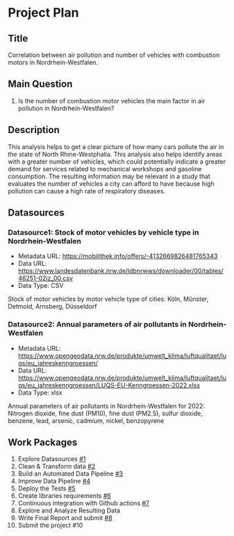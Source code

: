 # Project Plan

## Title
Correlation between air pollution and number of vehicles with combustion motors in Nordrhein-Westfalen.

## Main Question

1. Is the number of combustion motor vehicles the main factor in air pollution in Nordrhein-Westfalen?

## Description

<!-- Describe your data science project in max. 200 words. Consider writing about why and how you attempt it. "XY is an important problem, because... This projects analyzes XY, using method A. The results can give insights into..."-->

This analysis helps to get a clear picture of how many cars pollute the air in the state of North Rhine-Westphalia. This analysis also helps identify areas with a greater number of vehicles, which could potentially indicate a greater demand for services related to mechanical workshops and gasoline consumption. The resulting information may be relevant in a study that evaluates the number of vehicles a city can afford to have because high pollution can cause a high rate of respiratory diseases.

## Datasources

<!-- Describe each datasources you plan to use in a section. Use the prefic "DatasourceX" where X is the id of the datasource. -->

### Datasource1: Stock of motor vehicles by vehicle type in Nordrhein-Westfalen
* Metadata URL: https://mobilithek.info/offers/-4132669826481765343
* Data URL: https://www.landesdatenbank.nrw.de/ldbnrwws/downloader/00/tables/46251-02iz_00.csv
* Data Type: CSV

Stock of motor vehicles by motor vehicle type of cities:   Köln,   Münster, Detmold, Arnsberg, Düsseldorf

### Datasource2: Annual parameters of air pollutants in Nordrhein-Westfalen
* Metadata URL: https://www.opengeodata.nrw.de/produkte/umwelt_klima/luftqualitaet/luqs/eu_jahreskenngroessen/
* Data URL: https://www.opengeodata.nrw.de/produkte/umwelt_klima/luftqualitaet/luqs/eu_jahreskenngroessen/LUQS-EU-Kenngroessen-2022.xlsx
* Data Type: xlsx

Annual parameters of air pollutants in Nordrhein-Westfalen for 2022: Nitrogen dioxide, fine dust (PM10), fine dust (PM2.5), sulfur dioxide, benzene, lead, arsenic, cadmium, nickel, benzopyrene

## Work Packages

<!-- List of work packages ordered sequentially, each pointing to an issue with more details. -->

1. Explore Datasources [#1][i1]
2. Clean & Transform data [#2][i2]
3. Build an Automated Data Pipeline [#3][i3]
4. Improve Data Pipeline [#4][i4]
5. Deploy the Tests [#5][i5]
6. Create libraries requirements [#6][i6]
7. Continuous integration with Github actions [#7][i7]
8. Explore and Analyze Resulting Data 
9. Write Final Report and submit [#8][i8]
10. Submit the project #10

[i1]: https://github.com/JoaquinAyzanoa/made-template_ws2324/issues/6
[i2]: https://github.com/JoaquinAyzanoa/made-template_ws2324/issues/8
[i3]: https://github.com/JoaquinAyzanoa/made-template_ws2324/issues/11
[i4]: https://github.com/JoaquinAyzanoa/made-template_ws2324/pull/14
[i5]: https://github.com/JoaquinAyzanoa/made-template_ws2324/issues/15
[i6]: https://github.com/JoaquinAyzanoa/made-template_ws2324/issues/19
[i7]: https://github.com/JoaquinAyzanoa/made-template_ws2324/issues/17
[i8]: https://github.com/JoaquinAyzanoa/made-template_ws2324/issues/23
